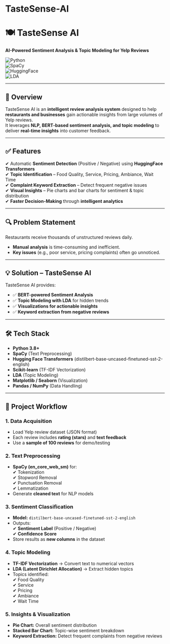 # TasteSense-AI

# 🍽️ TasteSense AI  
**AI-Powered Sentiment Analysis & Topic Modeling for Yelp Reviews**  

![Python](https://img.shields.io/badge/Python-3.8%2B-blue)  
![SpaCy](https://img.shields.io/badge/NLP-SpaCy-green)  
![HuggingFace](https://img.shields.io/badge/Transformers-BERT-orange)  
![LDA](https://img.shields.io/badge/Topic%20Modeling-LDA-yellow)  

---

## 📌 Overview  
TasteSense AI is an **intelligent review analysis system** designed to help **restaurants and businesses** gain actionable insights from large volumes of Yelp reviews.  
It leverages **NLP, BERT-based sentiment analysis, and topic modeling** to deliver **real-time insights** into customer feedback.  

---

## ✅ Features  
✔ Automatic **Sentiment Detection** (Positive / Negative) using **HuggingFace Transformers**  
✔ **Topic Identification** – Food Quality, Service, Pricing, Ambiance, Wait Time  
✔ **Complaint Keyword Extraction** – Detect frequent negative issues  
✔ **Visual Insights** – Pie charts and bar charts for sentiment & topic distribution  
✔ **Faster Decision-Making** through **intelligent analytics**  

---

## 🔍 Problem Statement  
Restaurants receive thousands of unstructured reviews daily.  
- **Manual analysis** is time-consuming and inefficient.  
- **Key issues** (e.g., poor service, pricing complaints) often go unnoticed.  

---

## 💡 Solution – TasteSense AI  
TasteSense AI provides:  
- ✅ **BERT-powered Sentiment Analysis**  
- ✅ **Topic Modeling with LDA** for hidden trends  
- ✅ **Visualizations for actionable insights**  
- ✅ **Keyword extraction from negative reviews**  

---

## 🛠 Tech Stack  
- **Python 3.8+**  
- **SpaCy** (Text Preprocessing)  
- **Hugging Face Transformers** (distilbert-base-uncased-finetuned-sst-2-english)  
- **Scikit-learn** (TF-IDF Vectorization)  
- **LDA** (Topic Modeling)  
- **Matplotlib / Seaborn** (Visualization)  
- **Pandas / NumPy** (Data Handling)  

---

## 📂 Project Workflow  

### **1. Data Acquisition**  
- Load Yelp review dataset (JSON format)  
- Each review includes **rating (stars)** and **text feedback**  
- Use a **sample of 100 reviews** for demo/testing  

### **2. Text Preprocessing**  
- **SpaCy (en_core_web_sm)** for:  
  ✔ Tokenization  
  ✔ Stopword Removal  
  ✔ Punctuation Removal  
  ✔ Lemmatization  
- Generate **cleaned text** for NLP models  

### **3. Sentiment Classification**  
- **Model:** `distilbert-base-uncased-finetuned-sst-2-english`  
- Outputs:  
  ✔ **Sentiment Label** (Positive / Negative)  
  ✔ **Confidence Score**  
- Store results as **new columns** in the dataset  

### **4. Topic Modeling**  
- **TF-IDF Vectorization** → Convert text to numerical vectors  
- **LDA (Latent Dirichlet Allocation)** → Extract hidden topics  
- Topics identified:  
  ✔ Food Quality  
  ✔ Service  
  ✔ Pricing  
  ✔ Ambiance  
  ✔ Wait Time  

### **5. Insights & Visualization**  
- **Pie Chart:** Overall sentiment distribution  
- **Stacked Bar Chart:** Topic-wise sentiment breakdown  
- **Keyword Extraction:** Detect frequent complaints from negative reviews  



